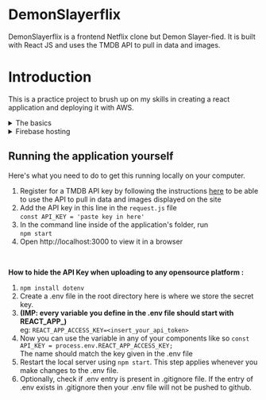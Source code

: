 # DemonSlayerflix
DemonSlayerflix is a frontend Netflix clone but Demon Slayer-fied. It is built with React JS and uses the TMDB API to pull in data and images.

# Introduction
This is a practice project to brush up on my skills in creating a react application and deploying it with AWS. 

<details><summary>The basics</summary>

To create the skeleton of the react-app here are the commands to use (assuming you have node modules installed and up to date) :
1. `npx create-react-app <your-app-name>`   // This will load all the modules you will need
2. `cd <your-app-name>`
3. `npm start`

</details>

<details><summary>Firebase hosting</summary>

After setting up the basic react app we moved to hosting it, this allows us to then create the API key for TMDB as well.
<br>
Since we're hosting this on firebase we created a new project in Firebase and then navigated to setting up the hosting for our app. <br>
Set an appropriate name for you app and then follow the commands listed below - <br>

1. `npm install axios`
2. `npm install firebase`
3. `npm install -g firebase-tools`
4. `firebase login`

--=

After that we build our static site with :

5. `npm run build`

---

Once the build is successful we are ready to initialise the firebase, to do we run the following :

6. `firebase init`

---

This should give us a few options:

<i>Project Setup: </i>

- ? Are you ready to proceed? <b> Yes </b>      <br>

- ? Which Firebase features do you want to set up for this directory? Press Space to select features, then Enter to
confirm your choices. <b> Hosting: Configure files for Firebase Hosting and (optionally) set up GitHub Action deploys </b>  <br>

---

<i>Hosting Setup: </i>
- ? Please select an option: <b> Use an existing project </b>  <br>

- ? What do you want to use as your public directory? <b>build</b> <br>

- ? Configure as a single-page app (rewrite all urls to /index.html)? <b>Yes</b> <br>

- ? Set up automatic builds and deploys with GitHub? <b>No</b> <br>

- ? File build/index.html already exists. Overwrite? <b>No</b> <br>

Finally we can deploy our app using :

7. `firebase deploy`

---

If you make any changes after this to your app remember to rebuild and the re-deploy the app using :
- `npm run build`
- `firebase deploy`

</details>

## Running the application yourself

Here's what you need to do to get this running locally on your computer.

1. Register for a TMDB API key by following the instructions [here](https://developers.themoviedb.org/3) to be able to use the API to pull in data and images displayed on the site
2. Add the API key in this line in the `request.js` file\
`const API_KEY = 'paste key in here'`
3. In the command line inside of the application's folder, run\
`npm start`
4. Open http://localhost:3000 to view it in a browser
<br>

<b> How to hide the API Key when uploading to any opensource platform : </b>
1. `npm install dotenv`
2. Create a .env file in the root directory here is where we store the secret key.
3. <b> (IMP:  every variable you define in the .env file should start with REACT_APP_) </b> <br> eg: `REACT_APP_ACCESS_KEY=<insert_your_api_token>`
4. Now you can use the variable in any of your components like so
`const API_KEY = process.env.REACT_APP_ACCESS_KEY;` <br>
The name should match the key given in the .env file
5.  Restart the local server using  `npm start`. This step applies whenever you make changes to the .env file.
6. Optionally, check if .env entry is present in .gitignore file. If the entry of .env exists in .gitignore then your .env file will not be pushed to github.






